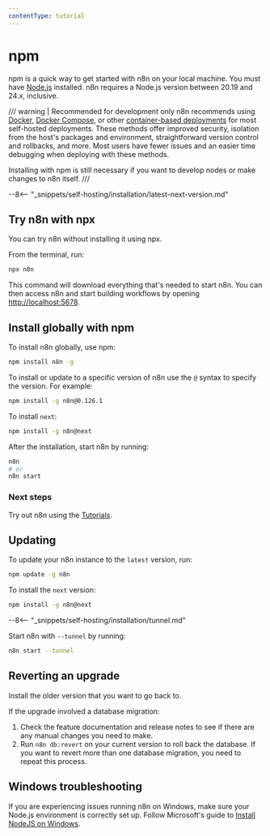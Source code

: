 ```yaml
---
contentType: tutorial
---
```


# npm

npm is a quick way to get started with n8n on your local machine. You must have [Node.js](https://nodejs.org/en/) installed. n8n requires a Node.js version between 20.19 and 24.x, inclusive.

/// warning | Recommended for development only
n8n recommends using [Docker](/hosting/installation/docker.md), [Docker Compose](/hosting/installation/server-setups/docker-compose.md), or other [container-based deployments](https://github.com/n8n-io/n8n-hosting) for most self-hosted deployments. These methods offer improved security, isolation from the host's packages and environment, straightforward version control and rollbacks, and more. Most users have fewer issues and an easier time debugging when deploying with these methods.

Installing with npm is still necessary if you want to develop nodes or make changes to n8n itself.
///

--8<-- "_snippets/self-hosting/installation/latest-next-version.md"

## Try n8n with npx

You can try n8n without installing it using npx.

From the terminal, run:

```bash
npx n8n
```

This command will download everything that's needed to start n8n. You can then access n8n and start building workflows by opening [http://localhost:5678](http://localhost:5678).

## Install globally with npm

To install n8n globally, use npm:

```bash
npm install n8n -g
```

To install or update to a specific version of n8n use the `@` syntax to specify the version. For example:

```bash
npm install -g n8n@0.126.1
```

To install `next`:

```bash
npm install -g n8n@next
```

After the installation, start n8n by running:

```bash
n8n
# or
n8n start
```


### Next steps

Try out n8n using the [Tutorials](/tutorials/index.md).

## Updating

To update your n8n instance to the `latest` version, run:

```bash
npm update -g n8n
```

To install the `next` version:

```bash
npm install -g n8n@next
```

--8<-- "_snippets/self-hosting/installation/tunnel.md"

Start n8n with `--tunnel` by running:

```bash
n8n start --tunnel
```

## Reverting an upgrade

Install the older version that you want to go back to.

If the upgrade involved a database migration:

1. Check the feature documentation and release notes to see if there are any manual changes you need to make.
1. Run `n8n db:revert` on your current version to roll back the database. If you want to revert more than one database migration, you need to repeat this process.

## Windows troubleshooting

If you are experiencing issues running n8n on Windows, make sure your Node.js environment is correctly set up. Follow Microsoft's guide to [Install NodeJS on Windows](https://learn.microsoft.com/en-us/windows/dev-environment/javascript/nodejs-on-windows).
